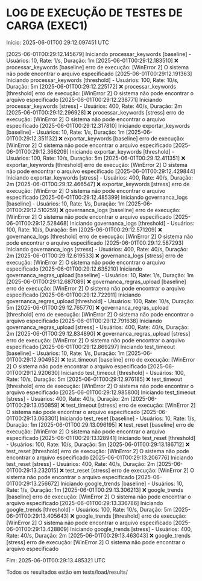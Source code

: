 # LOG DE EXECUÇÃO DE TESTES DE CARGA (EXEC1)

Início: 2025-06-01T00:29:12.097451 UTC

[2025-06-01T00:29:12.145679] Iniciando processar_keywords [baseline] - Usuários: 10, Rate: 1/s, Duração: 1m
[2025-06-01T00:29:12.183510] ❌ processar_keywords [baseline] erro de execução: [WinError 2] O sistema não pode encontrar o arquivo especificado
[2025-06-01T00:29:12.191363] Iniciando processar_keywords [threshold] - Usuários: 100, Rate: 10/s, Duração: 5m
[2025-06-01T00:29:12.225172] ❌ processar_keywords [threshold] erro de execução: [WinError 2] O sistema não pode encontrar o arquivo especificado
[2025-06-01T00:29:12.238771] Iniciando processar_keywords [stress] - Usuários: 400, Rate: 40/s, Duração: 2m
[2025-06-01T00:29:12.296928] ❌ processar_keywords [stress] erro de execução: [WinError 2] O sistema não pode encontrar o arquivo especificado
[2025-06-01T00:29:12.317810] Iniciando exportar_keywords [baseline] - Usuários: 10, Rate: 1/s, Duração: 1m
[2025-06-01T00:29:12.351132] ❌ exportar_keywords [baseline] erro de execução: [WinError 2] O sistema não pode encontrar o arquivo especificado
[2025-06-01T00:29:12.366209] Iniciando exportar_keywords [threshold] - Usuários: 100, Rate: 10/s, Duração: 5m
[2025-06-01T00:29:12.411351] ❌ exportar_keywords [threshold] erro de execução: [WinError 2] O sistema não pode encontrar o arquivo especificado
[2025-06-01T00:29:12.429844] Iniciando exportar_keywords [stress] - Usuários: 400, Rate: 40/s, Duração: 2m
[2025-06-01T00:29:12.466547] ❌ exportar_keywords [stress] erro de execução: [WinError 2] O sistema não pode encontrar o arquivo especificado
[2025-06-01T00:29:12.485399] Iniciando governanca_logs [baseline] - Usuários: 10, Rate: 1/s, Duração: 1m
[2025-06-01T00:29:12.510259] ❌ governanca_logs [baseline] erro de execução: [WinError 2] O sistema não pode encontrar o arquivo especificado
[2025-06-01T00:29:12.528468] Iniciando governanca_logs [threshold] - Usuários: 100, Rate: 10/s, Duração: 5m
[2025-06-01T00:29:12.571209] ❌ governanca_logs [threshold] erro de execução: [WinError 2] O sistema não pode encontrar o arquivo especificado
[2025-06-01T00:29:12.587293] Iniciando governanca_logs [stress] - Usuários: 400, Rate: 40/s, Duração: 2m
[2025-06-01T00:29:12.619533] ❌ governanca_logs [stress] erro de execução: [WinError 2] O sistema não pode encontrar o arquivo especificado
[2025-06-01T00:29:12.635210] Iniciando governanca_regras_upload [baseline] - Usuários: 10, Rate: 1/s, Duração: 1m
[2025-06-01T00:29:12.687089] ❌ governanca_regras_upload [baseline] erro de execução: [WinError 2] O sistema não pode encontrar o arquivo especificado
[2025-06-01T00:29:12.722911] Iniciando governanca_regras_upload [threshold] - Usuários: 100, Rate: 10/s, Duração: 5m
[2025-06-01T00:29:12.765770] ❌ governanca_regras_upload [threshold] erro de execução: [WinError 2] O sistema não pode encontrar o arquivo especificado
[2025-06-01T00:29:12.791638] Iniciando governanca_regras_upload [stress] - Usuários: 400, Rate: 40/s, Duração: 2m
[2025-06-01T00:29:12.834890] ❌ governanca_regras_upload [stress] erro de execução: [WinError 2] O sistema não pode encontrar o arquivo especificado
[2025-06-01T00:29:12.869297] Iniciando test_timeout [baseline] - Usuários: 10, Rate: 1/s, Duração: 1m
[2025-06-01T00:29:12.904952] ❌ test_timeout [baseline] erro de execução: [WinError 2] O sistema não pode encontrar o arquivo especificado
[2025-06-01T00:29:12.920630] Iniciando test_timeout [threshold] - Usuários: 100, Rate: 10/s, Duração: 5m
[2025-06-01T00:29:12.976185] ❌ test_timeout [threshold] erro de execução: [WinError 2] O sistema não pode encontrar o arquivo especificado
[2025-06-01T00:29:12.985800] Iniciando test_timeout [stress] - Usuários: 400, Rate: 40/s, Duração: 2m
[2025-06-01T00:29:13.050859] ❌ test_timeout [stress] erro de execução: [WinError 2] O sistema não pode encontrar o arquivo especificado
[2025-06-01T00:29:13.063301] Iniciando test_reset [baseline] - Usuários: 10, Rate: 1/s, Duração: 1m
[2025-06-01T00:29:13.096195] ❌ test_reset [baseline] erro de execução: [WinError 2] O sistema não pode encontrar o arquivo especificado
[2025-06-01T00:29:13.128941] Iniciando test_reset [threshold] - Usuários: 100, Rate: 10/s, Duração: 5m
[2025-06-01T00:29:13.186712] ❌ test_reset [threshold] erro de execução: [WinError 2] O sistema não pode encontrar o arquivo especificado
[2025-06-01T00:29:13.206776] Iniciando test_reset [stress] - Usuários: 400, Rate: 40/s, Duração: 2m
[2025-06-01T00:29:13.232015] ❌ test_reset [stress] erro de execução: [WinError 2] O sistema não pode encontrar o arquivo especificado
[2025-06-01T00:29:13.256672] Iniciando google_trends [baseline] - Usuários: 10, Rate: 1/s, Duração: 1m
[2025-06-01T00:29:13.306213] ❌ google_trends [baseline] erro de execução: [WinError 2] O sistema não pode encontrar o arquivo especificado
[2025-06-01T00:29:13.336786] Iniciando google_trends [threshold] - Usuários: 100, Rate: 10/s, Duração: 5m
[2025-06-01T00:29:13.405643] ❌ google_trends [threshold] erro de execução: [WinError 2] O sistema não pode encontrar o arquivo especificado
[2025-06-01T00:29:13.428809] Iniciando google_trends [stress] - Usuários: 400, Rate: 40/s, Duração: 2m
[2025-06-01T00:29:13.463043] ❌ google_trends [stress] erro de execução: [WinError 2] O sistema não pode encontrar o arquivo especificado

Fim: 2025-06-01T00:29:13.485321 UTC

Todos os resultados estão em tests/load/results/
